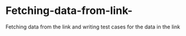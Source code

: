 # Fetching-data-from-link-
Fetching data from the link and writing test cases for the data in the link
